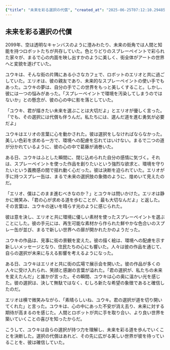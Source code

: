 ```yaml
---
{"title": "未来を彩る選択の代償", "created_at": "2025-06-25T07:12:10.294852+09:00", "pattern_id": 5, "pattern_name": "選択の代償型", "year": 2099}
---
```


## 未来を彩る選択の代償

2099年、空は透明なキャンバスのように澄みわたり、未来の街角では人間と知能を持つロボットたちが共存していた。色とりどりのスプレーペイントで彩られた家々が、まるで心の内面を映し出すかのように美しく、街全体がアートの世界へと変貌を遂げていた。

ユウキは、そんな街の片隅にある小さなカフェで、ロボットのエリオと共に過ごしていた。エリオは、彼の親友であり、未来的なスプレーペイントの使い手でもあった。ユウキの夢は、自分の手でこの世界をもっと美しくすること。しかし、彼には一つの悩みがあった。「スプレーペイントで環境を汚染してしまうのではないか」との懸念が、彼の心の中に影を落としていた。

「ユウキ、君が描きたい未来を選ぶことは大切だよ」とエリオが優しく言った。「でも、その選択には代償も伴うんだ。私たちには、選んだ道を進む勇気が必要だよ」

ユウキはエリオの言葉に心を動かされた。彼は選択をしなければならなかった。美しい色彩を求める一方で、環境への配慮を忘れてはいけない。まるで二つの道が分かれているように、彼の心の中で葛藤が渦巻いた。

ある日、ユウキはふとした瞬間に、閉じ込められた自分の感情に気づく。それは、スプレーペイントを使った作品を創りたいという強烈な欲求と、環境を守りたいという義務感の間で揺れ動く心だった。彼は決断を迫られていた。エリオが手に持つスプレー缶は、まるで未来の選択肢の象徴のように、煌めいて見えたのだ。

「エリオ、僕はこのまま進むべきなのか？」とユウキは問いかけた。エリオは静かに微笑み、「君の心が求める道を歩むことが、最も大切なんだよ」と返した。その言葉は、ユウキの迷いを晴らす光のように感じられた。

彼は意を決し、エリオと共に環境に優しい素材を使ったスプレーペイントを選ぶことにした。彼の手元には、再生可能な素材から作られた鮮やかな色合いのスプレー缶が並び、まるで新しい世界への扉が開かれたかのようだった。

ユウキの作品は、見事に街の景観を変えた。彼の描く絵は、環境への配慮を示す新しいメッセージとなり、住民たちの心にも響いた。人々は彼の作品を通じて、自らの選択が未来に与える影響を考えるようになった。

ある日、ユウキはエリオと共に街の広場で展示会を開いた。彼の作品が多くの人々に受け入れられ、笑顔と感謝の言葉が溢れた。「君の選択が、私たちの未来を変えたんだ」と誰かが言った。その瞬間、ユウキは心の奥に温かい光を感じた。彼の選択は、決して無駄ではなく、むしろ新たな希望の象徴であると確信したのだ。

エリオは横で微笑みながら、「素晴らしいね、ユウキ。君の選択が道を切り開いてくれた」と言った。ユウキは、心の中にあった不安が消え去り、未来に対する期待が高まるのを感じた。人間とロボットが共に手を取り合い、より良い世界を築いていくことの喜びを知ったからだ。

こうして、ユウキは自らの選択が持つ力を理解し、未来を彩る道を歩んでいくことを決断した。選択の代償はあれど、その先に広がる美しい世界が彼を待っていることを、彼は確信していた。
